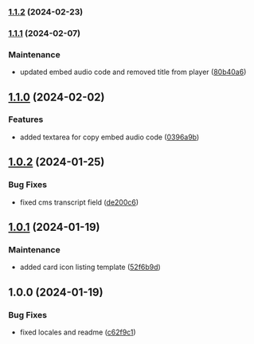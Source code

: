 ### [1.1.2](https://github.com/RedTurtle/volto-wildcard-media/compare/v1.1.1...v1.1.2) (2024-02-23)

### [1.1.1](https://github.com/RedTurtle/volto-wildcard-media/compare/v1.1.0...v1.1.1) (2024-02-07)


### Maintenance

* updated embed audio code and removed title from player ([80b40a6](https://github.com/RedTurtle/volto-wildcard-media/commit/80b40a60b6dc8d6888635afcd2009385c62c9776))



## [1.1.0](https://github.com/RedTurtle/volto-wildcard-media/compare/v1.0.2...v1.1.0) (2024-02-02)


### Features

* added textarea for copy embed audio code ([0396a9b](https://github.com/RedTurtle/volto-wildcard-media/commit/0396a9b94f21eeb4756a3d018cc7af9abce51e97))

## [1.0.2](https://github.com/RedTurtle/volto-wildcard-media/compare/v1.0.1...v1.0.2) (2024-01-25)


### Bug Fixes

* fixed cms transcript field ([de200c6](https://github.com/RedTurtle/volto-wildcard-media/commit/de200c65ecc03220a1178bd529218d77dc0a94d4))

## [1.0.1](https://github.com/RedTurtle/volto-wildcard-media/compare/v1.0.0...v1.0.1) (2024-01-19)


### Maintenance

* added card icon listing template ([52f6b9d](https://github.com/RedTurtle/volto-wildcard-media/commit/52f6b9d6a6521c078b6e104a9505c9a07ac5324b))

## 1.0.0 (2024-01-19)


### Bug Fixes

* fixed locales and readme ([c62f9c1](https://github.com/RedTurtle/volto-wildcard-media/commit/c62f9c17623d8866522c9f2db9d731019f94e7d7))